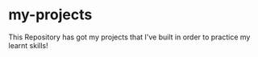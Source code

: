 # my-projects
This Repository has got my projects that I've built in order to practice my learnt skills!
